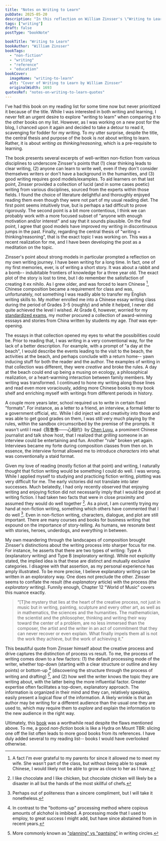 ```yaml
---
title: "Notes on Writing to Learn"
pubDate: 2025-05-20
description: "In this reflection on William Zinsser's \"Writing to Learn\", I connect his core idea of writing as thinking to my own lifelong writing journey. It's my take on his concepts, including some critiques on some ideas that I feel were not well thought out."
tags: ["writing"]
draft: false
postType: "bookNote"

bookTitle: "Writing to Learn"
bookAuthor: "William Zinsser"
bookTags:
  - "non-fiction"
  - "writing"
  - "reference"
  - "education"
bookCover:
  imageName: "writing-to-learn"
  alt: "Cover of Writing to Learn by William Zinsser"
  originalWidth: 1693
quotesRef: "notes-on-writing-to-learn-quotes"
---
```


I've had this book on my reading list for some time now but never prioritized it
because of the title. While I was interested in both writing and learning,
I never felt an urgent desire to explore "writing to learn" when comparing it to
the other books on my list. However, as I was working on a new post
for the blog, I chanced upon it again and decided to take a detour to read it,
scavenging for fodder for my writing. To my utter surprise, despite the
title, the central thesis and purpose of the book is *not* about writing to learn.
Rather, it is about *writing as thinking/reasoning*, which is a pre-requisite
to learning.

The book presents several excerpts of well-written non-fiction from various
disciplines to underscore Zinsser's points that (1) clear thinking leads to
clear writing, (2) anyone can learn to write well, even if they don't consider
themselves writers or don't have a background in the humanities, and (3) good
writing requires good models/examples. To aid learners on that last point, Zinsser
provided a collection of lucid (and in some cases poetic) writing from various
disciplines, sourced from the experts within those fields. I found the
choice of literature delightful and thoroughly enjoyed reading them even though they were not part of my usual
reading diet. The first point seems intuitively true, but is perhaps a tad difficult
to prove rigorously. The second point is a bit more contentious, I think we can
probably work with a more focused subset of "anyone with enough motivation and/or interest"
and say that it sounds plausible. On the final point, I agree that
good models have improved my writing in discontinuous jumps in the past.
Finally, regarding the central thesis of "writing = thinking/reasoning", that is
the exact topic I was working on. This was a recent realization for me, and I have
been developing the post as a meditation on the topic.

Zinsser's point about strong models in particular prompted a reflection on
my own writing journey. I have been writing for a long time. In fact, one of my
first memories, ever, is of writing a short story. It was about a rabbit and a
bomb-- indubitable frontiers of knowledge for a three year old. The exact plot
of the story is lost to time, but I do remember the satisfaction of creating it
ex nihilo. As I grew older, and was forced to learn Chinese [^chinese-learning],
Chinese composition became a requirement for class and was, unfortunately, not something I was
readily able to transfer my English writing skills to. My mother enrolled me into a Chinese essay writing
class during the period of Grades 3-5 (roughly) and while it helped, I never did
quite achieved the level I wished. At Grade 6, however, worried for my [standardized
exams](https://en.m.wikipedia.org/wiki/Primary_School_Achievement_Test_(Malaysia)),
my mother procured a collection of award-winning esssays and stories from
China written by students my age. *That* was eye-opening.

The essays in that collection opened my eyes to what the possibilities could be.
Prior to reading that, I was writing in a
very conventional way, for the lack of a better description. For example, with a prompt of "a day at the beach",
I would describe the events leading to the visit to the beach, the activities at
the beach, and perhaps conclude with a return home-- yawn inducing stuff for both
the reader and the author. The examples
of writing in that collection was different, they were *creative* and broke the
rules. A day at the beach could end up being a musing on ecology, a philosophical
realization, or a heart-warming interaction between family members. My writing
was transformed. I continued to hone my writing along those lines and read even
more voraciously, adding more Chinese books to my book shelf and enriching myself
with writings from different periods in history.

A couple more years later, school required us to write in certain
fixed "formats". For instance, as a letter to a friend, an interview, a formal
letter to a government official, etc. While I did inject wit and creativity into
those and was able to get good grades on them, I was still very much playing by
the rules, within the sandbox circumscribed by the premise of the prompts. It wasn't
until I read《陈鲁豫——心相约》by [Chen Luyu](https://en.m.wikipedia.org/wiki/Chen_Luyu),
a prominent Chinese journalist and talk show host, that I realized that *grilling*
someone in an interview could be entertaining and fun. Another "rule" broken yet again.
Interviews became my forte during composition classes from then on. In essence, the interview format allowed
me to introduce *characters* into what was conventionally a staid format.

Given my love of reading (mostly fiction at that point) and writing, I naturally
thought that fiction writing would be something I could do well. I was wrong.
While I applied myself to studying and practicing fiction writing, plotting
was very difficult for me. The early victories did not translate into later successes.
Much belatedly, I had only recently observed that enjoying writing and enjoying fiction
did not necessarily imply that I would be good at writing fiction. I had taken
two facts that were in close proximity and assumed they would do well together [^chocolate-chicken].
As a pivot, I am currently trying my hand at non-fiction writing, something which others
have commented that I do well [^polite]. Even in non-fiction writing, characters, dialogue,
and plot are still important. There are many courses and books for business writing
that expound on the importance of story-telling. As humans, we resonate best
with stories, heroes, underdogs, and everything in between.

My own meandering through the landscapes of composition brought Zinsser's distinctions
about the writing process into sharper focus for me. For instance, he asserts that
there are two types of writing: Type A (explanatory writing) and Type B
(exploratory writing). While not explicitly stated, the implied
idea is that these are distinct and mutually exclusive categories.
I disagree with that assertion, as my personal experience has amply illustrated.
To be more precise, I believe explanatory writing can be written in an exploratory
way. One does not preclude the other. Zinsser seems to conflate the result (the *explanatory* article)
with the process (the *exploratory* writing). Funnily enough, Chapter 12 "World of
Music" covers this nuance exactly.

> “[T]he mystery that lies at the heart of the creative process, not just in music but in writing, painting, sculpture and every other art, as well as in mathematics, the sciences and the humanities. The mathematician, the scientist and the philosopher, thinking and writing their way toward the center of a problem, are no less immersed than the composer, the artist and the writer in an act of commitment that they can never recover or even explain. What finally impels them all is not the work they achieve, but the work of achieving it.”

This beautiful quote from Zinsser himself about the creative process and drive
captures the distinction of process vs result. To me, the process of writing
comes down to a few factors: (1) the default processing mode of the writer, whether
top-down (starting with a clear structure or outline and key points) or bottom-up [^bottoms-up]
(discovering the structure through the process of writing and drafting) [^plan-pants],
and (2) how well the writer knows the topic they are writing about, with the latter being the
more influential factor. Greater expertise often facilitates a top-down, explanatory approach. The
information is organized in their mind and they can, relatively speaking, easily present a logical
flow of the information. A likely wrinkle is that an author may be writing
for a different audience than the usual one they are used to, which may require
them to *explore* and explain the information to the new audience in the right way.

Ultimately, this [book](https://amzn.to/4dEL3xF) was a worthwhile read despite the flaws mentioned above.
To me, a good *non-fiction* book is like a Hydra on Mount TBR: slicing one off
the list often leads to more good books from its references. I have duly added several
to my reading list-- books I would have overlooked otherwise.

[^plan-pants]: More commonly known as ["planning" vs "pantsing"](https://blog.nanowrimo.org/post/1308206994/the-great-debate-are-you-a-planner-or-a-pantser) in writing circles.
[^chinese-learning]: A fact I'm ever grateful to my parents for since it allowed me to meet my wife. She wasn't part of the class, but without being able to speak Chinese, I would likely not be able to grow as close to her as I have.
[^chocolate-chicken]: I like chocolate and I like chicken, but chocolate chicken will likely be a disaster in all but the hands of the most skillful of chefs.
[^polite]: Perhaps out of politeness than a sincere compliment, but I will take it nonetheless.
[^bottoms-up]: In contrast to the "bottoms-up" processing method where copious amounts of alchohol is imbibed. A processing mode that I used to employ, to great success I might add, but have since abstained from in recent years.
